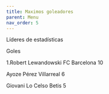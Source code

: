```yaml
---
title: Maximos goleadores
parent: Menu
nav_order: 5
---
```


Líderes de estadísticas

Goles


1.Robert Lewandowski FC Barcelona
10


Ayoze Pérez  Villarreal
6


Giovani Lo Celso  Betis
5

